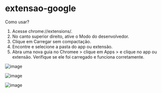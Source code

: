 # extensao-google

Como usar?
1. Acesse chrome://extensions/.
2. No canto superior direito, ative o Modo do desenvolvedor.
3. Clique em Carregar sem compactação.
4. Encontre e selecione a pasta do app ou extensão.
5. Abra uma nova guia no Chromee > clique em Apps > e clique no app ou extensão. Verifique se ele foi carregado e funciona corretamente.


![image](https://user-images.githubusercontent.com/67348179/214966407-a62e1400-d84b-4b6a-ba30-a00604bef916.png)

![image](https://user-images.githubusercontent.com/67348179/214966521-22a923a1-d4f7-4e7d-91dd-b5daf0868f30.png)



![image](https://user-images.githubusercontent.com/67348179/214969570-5cd272cd-8492-4ffe-980b-9684c55bf982.png)

